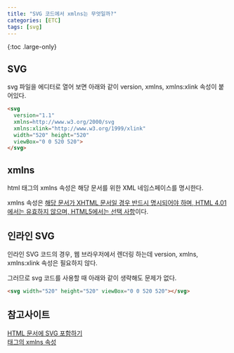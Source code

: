 ```yaml
---
title: "SVG 코드에서 xmlns는 무엇일까?"
categories: [ETC]
tags: [svg]
---
```


{:toc .large-only}

## SVG

svg 파일을 에디터로 열어 보면 아래와 같이 version, xmlns, xmlns:xlink 속성이 붙어있다.

```html
<svg
  version="1.1"
  xmlns=http://www.w3.org/2000/svg
  xmlns:xlink="http://www.w3.org/1999/xlink"
  width="520" height="520"
  viewBox="0 0 520 520">
</svg>
```

## xmlns

html 태그의 xmlns 속성은 해당 문서를 위한 XML 네임스페이스를 명시한다.

xmlns 속성은 <u>해당 문서가 XHTML 문서일 경우 반드시 명시되어야 하며, HTML 4.01에서는 유효하지 않으며, HTML5에서는 선택 사항</u>이다.

## 인라인 SVG

인라인 SVG 코드의 경우, 웹 브라우저에서 렌더링 하는데 version, xmlns, xmlns:xlink 속성은 필요하지 않다.

그러므로 svg 코드를 사용할 때 아래와 같이 생략해도 문제가 없다.

```html
<svg width="520" height="520" viewBox="0 0 520 520"></svg>
```

## 참고사이트

[HTML 문서에 SVG 포함하기](https://a11y.gitbook.io/graphics-aria/svg-graphics/html+svg#less-than-svg-greater-than)<br/>
[<html> 태그의 xmlns 속성](http://tcpschool.com/html-tag-attrs/html-xmlns)
